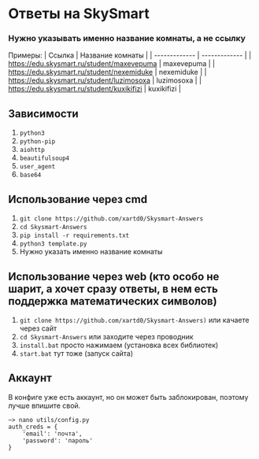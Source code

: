 # Ответы на SkySmart

### Нужно указывать именно название комнаты, а не ссылку

Примеры:
| Ссылка | Название комнаты |
| ------------- | ------------- |
| https://edu.skysmart.ru/student/maxevepuma | maxevepuma |
| https://edu.skysmart.ru/student/nexemiduke | nexemiduke |
| https://edu.skysmart.ru/student/luzimosoxa | luzimosoxa |
| https://edu.skysmart.ru/student/kuxikifizi | kuxikifizi |

## Зависимости

1. `python3`
2. `python-pip`
3. `aiohttp`
4. `beautifulsoup4`
5. `user_agent`
5. `base64`

## Использование через cmd

1. `git clone https://github.com/xartd0/Skysmart-Answers`
2. `cd Skysmart-Answers`
3. `pip install -r requirements.txt`
4. `python3 template.py`
5. Нужно указать именно название комнаты

## Использование через web (кто особо не шарит, а хочет сразу ответы, в нем есть поддержка математических символов)

1. `git clone https://github.com/xartd0/Skysmart-Answers)` или качаете через сайт
2. `cd Skysmart-Answers` или заходите через проводник
3. `install.bat` просто нажимаем (установка всех библиотек)
4. `start.bat` тут тоже (запуск сайта)


## Аккаунт

В конфиге уже есть аккаунт, но он может быть заблокирован, поэтому лучше впишите свой.

```
~> nano utils/config.py
auth_creds = {
    'email': 'почта',
    'password': 'пароль'
}
```


